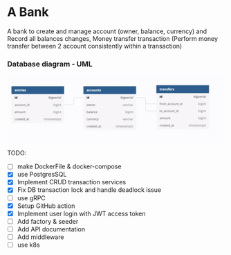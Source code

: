 # A Bank
A bank to create and manage account (owner, balance, currency) and Record all balances changes,
Money transfer transaction (Perform money transfer between 2 account consistently within a transaction)

### Database diagram - UML
![UML](documents/assets/uml.png)

TODO:

- [ ] make DockerFile & docker-compose
- [x] use PostgresSQL
- [x] Implement CRUD transaction services
- [x] Fix DB transaction lock and handle deadlock issue
- [ ] use gRPC
- [x] Setup GitHub action
- [x] Implement user login with JWT access token
- [ ] Add factory & seeder
- [ ] Add API documentation
- [ ] Add middleware
- [ ] use k8s
